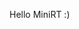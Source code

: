 Hello MiniRT :)


<!--
MiniRT

Welcome to MiniRT, this project is made in collabaration with [Sarah Mclacke](https://github.com/smclacke).
MiniRT is about Ray tracing, which will render a 3-dimensional computer-generated images.

![images]()

## Table of Contents

- [Build a Ray](#Functions)
- [Checkerboard](#Buildin)
- [Spectular light](#Signals)
- [Shadow](#Prompt)
- [Important things to know](#Test-for-Leaks)
- [Information about our MiniRT](#Installing-readline)
- [Installation](#Installation)
- [Resources](#Resources)




## Building a Ray


## Checkerboard


## Spectular light


## Shadow


## Important things to know


## Information about our MiniRT


## Installation


## Resources

- Ray Tracing
	- [Ray Tracing on Wikipedia](https://nl.wikipedia.org/wiki/Raytracing)
	- [NVIDIA Ray Tracing Resources](https://developer.nvidia.com/discover/ray-tracing)
	- [Ray Tracing in One Weekend - Book](https://raytracing.github.io/books/RayTracingInOneWeekend.html)
	- [Minimal Ray Tracer: Seting up the Camera & Rendering Spheres](https://www.scratchapixel.com/lessons/3d-basic-rendering/minimal-ray-tracer-rendering-simple-shapes/minimal-ray-tracer-rendering-spheres.html)
	- [CMU Lecture on Ray Tracing](https://www.cs.cmu.edu/afs/cs/academic/class/15462-s09/www/lec/04/lec04.pdf)
	- [CMU Graphics Course Ray Tracing Slides](http://graphics.cs.cmu.edu/nsp/course/15-462/Spring04/slides/13-ray.pdf)

- C Library Math Functions
	- [C Library: <math.h> Functions on GeeksforGeeks](https://www.geeksforgeeks.org/c-library-math-h-functions/)
	- [C Standard Library: <math.h> Functions on TutorialsPoint](https://www.tutorialspoint.com/c_standard_library/math_h.htm)

- Shading & Lighting
	- [Introduction to Shading: Light and Shadows](https://www.scratchapixel.com/lessons/3d-basic-rendering/introduction-to-shading/ligth-and-shadows.html)
	- [Colored Shadows Explanation]()
	- [RGB Color Picker](https://rgbacolorpicker.com/)

- Troubleshooting & Tips
	- [Correcting Fisheye Effect in Ray Casting - GameDev Stack Exchange](https://gamedev.stackexchange.com/questions/156842/how-can-i-correct-an-unwanted-fisheye-effect-when-drawing-a-scene-with-raycastin/156853#156853)
	- [Fixing Fisheye Distortion in Raycast Renderer - GameDev Stack Exchange](https://gamedev.stackexchange.com/questions/97574/how-can-i-fix-the-fisheye-distortion-in-my-raycast-renderer)


- https://www.google.com/imgres?q=3%20colored%20lights%20on%20an%20object&imgurl=https%3A%2F%2Fwww.exploratorium.edu%2Fsites%2Fdefault%2Ffiles%2FRGB_screen.gif&imgrefurl=https%3A%2F%2Fwww.exploratorium.edu%2Fsnacks%2Fcolored-shadows&docid=Nzp0duVI3UF6RM&tbnid=gZrFqPSCteUEVM&vet=12ahUKEwig4YGW_oCIAxU7wAIHHQvQKqUQM3oECDIQAA..i&w=1080&h=612&hcb=2&ved=2ahUKEwig4YGW_oCIAxU7wAIHHQvQKqUQM3oECDIQAA



- 
- 
- 





Sure, a 4x4 matrix is a mathematical construct used extensively in computer graphics, computer vision, and various other fields involving transformations in three-dimensional space. It's a rectangular array of numbers organized into four rows and four columns. Each element in the matrix can hold a scalar value, typically a floating-point number.

Here's how a 4x4 matrix looks:

Copy code
| m11  m12  m13  m14 |
| m21  m22  m23  m24 |
| m31  m32  m33  m34 |
| m41  m42  m43  m44 |
In the context of computer graphics and transformations, each row of the matrix often represents a transformation operation (translation, rotation, scaling, etc.), while each column represents a coordinate axis (x, y, z, w). Here's a breakdown of the components:

m11, m12, m13, m14: These elements typically represent the transformation and scaling applied to the x-axis.
m21, m22, m23, m24: These elements represent the transformation and scaling applied to the y-axis.
m31, m32, m33, m34: These elements represent the transformation and scaling applied to the z-axis.
m41, m42, m43, m44: These elements represent the translation components.
The elements along the diagonal from the top-left to the bottom-right (m11, m22, m33, m44) are often referred to as the "main diagonal" or simply the "diagonal" of the matrix. In a transformation matrix, these elements are typically related to scaling and rotation operations.

In 3D graphics, the fourth column (m14, m24, m34) and fourth row (m41, m42, m43) are often used for translation components. The fourth row is usually [0 0 0 1], where the last element, m44, is set to 1. This is known as a homogeneous coordinate system, which allows affine transformations (including translations) to be represented as matrix multiplications.

By combining various transformation matrices (for translation, rotation, scaling, etc.) through multiplication, you can perform complex transformations on geometric objects in three-dimensional space efficiently. This is the basis of many operations in computer graphics, such as transforming 3D models, positioning cameras, and rendering scenes.


// ------------ eVerYTinG BeloW tHiS liNe iS jUSt ME gOiNg "hhhUUUUUhhhhhh?????????????" -----------
			// aka. cat meme (https://www.youtube.com/watch?v=xVWeRnStdSA)
			
			
			
			Calculating lighting on an object involves several steps, including calculating the direction of light rays, determining the visibility of the light source from the surface point of the object, and then applying illumination models such as Phong or Blinn-Phong to compute the final color of the object. Here's a simplified overview of how you can calculate lighting on an object in C:

Calculate Light Direction:
Determine the direction of light rays from the light source(s) to the surface point of the object. If the light source is directional (like the sun), you only need the direction vector. If the light source is a point light, you'll need to calculate the direction vector from the surface point to the light source position.

Check Visibility:
Determine if the surface point of the object is in shadow or not. You can achieve this by casting a shadow ray from the surface point towards the light source and checking if it intersects with any other object in the scene. If it intersects, the surface point is in shadow; otherwise, it's illuminated.

Compute Illumination:
Apply an illumination model (such as Phong or Blinn-Phong) to compute the final color of the object at the surface point. This involves calculating ambient, diffuse, and specular components based on the surface properties, light properties, and view direction.








// t_colour get_sphere_colour(t_data *data, t_ray lightray, t_obj_data *obj_data, t_colour ambient)
// AMBIENT_INTENSITY: Ratio of ambient light intensity (ambient reflection).
// DIFFUSE_INTENSITY: Ratio of diffuse light intensity (diffuse reflection).
// SPECULAR_INTENSITY: Ratio of specular light intensity (specular reflection).
// SPECULAR_POWER: Specular power or shininess, controlling the size and sharpness of specular highlights.
t_colour get_sphere_colour(t_data *data, t_obj_data *obj_data, t_ray ray)
{
    t_colour result;
    double AMBIENT_INTENSITY = data->ambient.ratio; // (0.2)
    double DIFFUSE_INTENSITY = data->light.ratio;   // (0.6)
    double SPECULAR_INTENSITY = 0.2;
    double SPECULAR_POWER = 32;
    
    // Using the 'Phong reflection model'
	if (obj_data->d >= 0.0)
	{
		t_vec3 intersection_point = plus(ray.place, mult_vecdub(ray.vector, obj_data->t));
		t_vec3	normal = normalize_vector(minus(intersection_point, data->objs->center));

		// Ambient light contribution
		double ambient_red = AMBIENT_INTENSITY * data->ambient.colour.r;
		double ambient_green = AMBIENT_INTENSITY * data->ambient.colour.g;
		double ambient_blue = AMBIENT_INTENSITY * data->ambient.colour.b;

		// Diffuse light contribution
		t_vec3 light_direction = normalize_vector(minus(data->light.place, intersection_point));
		double diffuse_factor = dot_product(normal, light_direction);
		if (diffuse_factor < 0.0)
			diffuse_factor = 0.0;
		double diffuse_red = DIFFUSE_INTENSITY * diffuse_factor * data->light.colour.r;
		double diffuse_green = DIFFUSE_INTENSITY * diffuse_factor * data->light.colour.g;
		double diffuse_blue = DIFFUSE_INTENSITY * diffuse_factor * data->light.colour.b;
		
		// Specular light contribution
		t_vec3 view_direction = normalize_vector(minus(ray.place, intersection_point));
		t_vec3 reflection_direction = normalize_vector(ft_reflect(light_direction, normal));
		double specular_factor = pow(dot_product(reflection_direction, view_direction), SPECULAR_POWER);
		if (specular_factor < 0.0)
			specular_factor = 0.0;
		double specular_red = SPECULAR_INTENSITY * specular_factor * data->ambient.colour.r;
		double specular_green= SPECULAR_INTENSITY * specular_factor * data->ambient.colour.g;
		double specular_blue = SPECULAR_INTENSITY * specular_factor * data->ambient.colour.b;

		// Combine ambient, diffuse, and specular contributions
		double final_red = ambient_red + diffuse_red + specular_red;
		double final_green = ambient_green + diffuse_green + specular_green;
		double final_blue = ambient_blue + diffuse_blue + specular_blue;
		
		// Clamp final values to [0, 255]
		final_red = fmin(fmax(final_red, data->objs->colour.r), 255);
		final_green = fmin(fmax(final_green, data->objs->colour.g), 255);
		final_blue = fmin(fmax(final_blue, data->objs->colour.b), 255);

        result.r = final_red;
        result.g = final_green;
        result.b = final_blue;
		
		return result;	
	}
	else
    {
        result.r = 0;
        result.g = 0;
        result.b = 0;
		return result;
    }
	
}

C              0,0,0      0,0,-1     150

A               0.2      255,255,255

L               -10,0,0     0.5     255,255,0

sp              -5,5,-5       4     0,255,0

sp              0,0,-5       4     255,0,0

pl              0.0,0.0,-10.0     0.0,1.0,0.0     0,0,225

cy              50.0,0.0,20.6       0.0,0.0,1.0     14.2     21.42   10,0,255









WEBSERV
Webserv

This project is made in collabaration with [Adri Rommers](https://github.com/arommers) and [Sven van Hasselt](https://github.com/svenvanhasselt)
This project is all about creating your own HTTP server, a fundamental piece of the internet's backbone. <br>
By building it yourself, you’ll see how the Hypertext Transfer Protocol (HTTP) drives the web, <br>
allowing browsers to communicate with servers to fetch and display web pages.


![image]

## Table of Contents

- [About](#About)
- [Server](#Server)
- [Request & Response](#Request & Response)
- [CGI](#CGI)
- [Configuration File](#Configuration File)
- [Configuration Parser](#Configuration Parser)
- [Installation](#Installation)
- [Resources](#Resources)



## About
The goal of the project is to build a C++ compatible HTTP web server from scratch. 
The web server can handle HTTP GET, POST, and DELETE Requests, 
and can serve static files from a specified root directory or dynamic content using CGI.

### HTTP (Hypertext Transfer Protocol)
HTTP (Hypertext Transfer Protocol) is a protocol for sending and receiving information over the internet. 
It is the foundation of the World Wide Web (www) and is used by web browsers and web servers to communicate with each other. 
When you click a link or submit a form, your browser sends an HTTP request, 
and the server responds with the content you need—or an error message if something goes wrong.

HTTP consists of requests and responses: When a client (such as a web browser) wants to retrieve a webpage from a server, 
it sends an HTTP request to the server. The server then processes the request and sends back an HTTP response.

```bash
								HTTP Message can be either 
								   a request or response.
									  /				\
									 /				 \
									/				  \
------------------------------------			  	   ------------------------------------
	HTTP request:															HTTP response:
	consists of a 															consists of a
	- request line,															- status line,
	- headers,																- headers,
	- optional message body.												- optional message body.
Example:																Example:
GET /index.html HTTP/1.1												HTTP/1.1 200 OK
Host: localhost:8080													Content-Type: text/html
User-Agent: Mozilla/5.0 (Windows NT 10.0; Win64; x64)					Content-Length: 1234
																		<Message Body>
------------------------------------------------------------------------------------------
```
									HTTP Request States:

Either the client or the server may exchange messages using any HTTP request method. 
The choice of method affects the state between the client and server. 
GET (read-only request) requests do not alter the server’s state, while POST and DELETE can.

 - GET : The path to resource (e.g. /index.html). 
	     In case of success (or non-error), GET returns a representation of the resource
		 in response body and HTTP response status code of 200 (OK). 
	     In an error case, it most often returns a 404 (NOT FOUND) or 400 (BAD REQUEST).

- POST : POST method is most often utilized to create new resources. 
		 On successful creation, HTTP response code 201 (Created) is returned.

- DELETE : It deletes a resource specified in URI. 
		   On successful deletion, it returns HTTP response status code 204 (No Content).


## Server

Server Core: 
Responsible for the low-level networking, such as creating and managing sockets, handling input and output streams, and managing the flow of data between the server and clients.
Socket programming:
Socket : mechanism to give programs access to the network
- create a socket with socket()
- identify the socket with bind()
- wait for a connection with listen() and accept()
- send and receive messages with read() and write() (or send() and recv())
- close the socket with close()


## Request & Response

Request:
The process that is responsible for interpreting and extracting information from HTTP requests. 
Receives an incoming request, parses it, and extracts the relevant information such as the method, path, headers, and message body(if present). 
If any syntax error was found in the request during parsing, error flags are set and parsing stops.
```bash
-----------------------------------------------------------------------------------------------------------------------------
													HTTP request:

	
	Request line:							Headers:									Optional message body:		
	consists of								contain additional 							- GET method usually doesn't
	- the method, 							information about the request				  include any body, most servers
	- the path, 							- the hostname of the server, 				  respond with information
	- the HTTP version.						- the type of browser being used.			  from the URI/URL requested.
-----------------------------------------------------------------------------------------------------------------------------	
`The method` specifies the action
that the client wants to perform,
such as GET (to retrieve a resource) 
or POST (to submit data to the server)
-----------------------------------------------------------------------------------------------------------------------------
`The path` or URI specifies the location 
of the resource on the server.
-----------------------------------------------------------------------------------------------------------------------------
`The HTTP version` indicates the version
of the HTTP protocol being used.
-----------------------------------------------------------------------------------------------------------------------------
```

Response:
The response is responsible for constructing and formatting the HTTP responses that are sent back to clients in response to their requests. 
Building and storing the HTTP response, including the status line, headers, and message body. 
The response builder may also perform tasks such as setting the appropriate status code and reason phrase based on the result of the request, 
adding headers to the response to provide additional information about the content or the server, 
and formatting the message body according to the content type and encoding of the response. 
```bash
------------------------------------------------------------------------------------------------------------------------------------
														HTTP response:


	Status line:							 Headers:									  Optional message body:
	consists of								 contain additional 						  - The message body contains the actual	
	- the HTTP version, 					 information about the response				    content of the response,
	- the status code, 						 - the type and size						    such as the HTML code for a webpage.
											   of the content being returned.
------------------------------------------------------------------------------------------------------------------------------------				 	
The status code indicates 
the result of the request,
such as 200 OK (successful) 
or 404 Not Found (resource not found). 
The reason phrase is 
a short description of the status code.
   ----------------------------
Responses are grouped in five classes:
(https://developer.mozilla.org/en-US/docs/Web/HTTP/Status)
Informational responses (100 – 199)
Successful responses (200 – 299)
Redirection messages (300 – 399)
Client error responses (400 – 499)
Server error responses (500 – 599)
------------------------------------------------------------------------------------------------------------------------------------
```


## CGI

CGI:
CGI is a standard for running external programs from a web server. 
When a user requests a web page that should be handled by a CGI program, 
the web server executes the program and returns the output to the user's web browser.
CGI programs are simply scripts that can be written in any programming language, such as Perl, Python, or bash, 
and are typically used to process data submitted by a user through a web browser, or to generate dynamic content on a web page.


## Configuration File

Configuration file is a text file that contains various settings and directives that dictate how the web server should operate. 
Could use nginx as example for testing.
nginx [engine x]:
NGINX is open source software for web serving, reverse proxying, caching, load balancing, media streaming, and more. 
It started out as a web server designed for maximum performance and stability. 
In addition to its HTTP server capabilities, NGINX can also function as a proxy server for email (IMAP, POP3, and SMTP) and a reverse proxy and load balancer for HTTP, TCP, and UDP servers.

Default server block:
```bash
# --- All variables ---
server {
	server_name		=	W3bMasters						# Name of server
	port 			=	8080							# Listen on port for incoming connections
	host			=	127.0.0.1						# Server block will respond to requests for localhost (or (127.0.0.1))
	root			=	/www/html						# Sets the root directory for this server block
	max_client_size =	5000000							# File upload limit is 5MB -> 5000000
	index			=	/index.html		 				# File to serve when a server running (Main web page)
	error_page 400 	=	/config/error_page/400.html		# Files to serve when a error occurs
	error_page 403 	=	/config/error_page/403.html 
	error_page 404 	=	/config/error_page/404.html
	error_page 405 	=	/config/error_page/405.html
	error_page 406 	=	/config/error_page/406.html
	error_page 409 	=	/config/error_page/409.html
	error_page 410 	=	/config/error_page/410.html
	error_page 500 	=	/config/error_page/500.html
	error_page 505 	=	/config/error_page/505.html

	# Handles requests to the root URL '/cgi-bin' -> first location block context 
	location /cgi-bin {
		allowed_methods = POST GET DELETE				# Allowed_methods for that location Block
		root			= /www
	}
	
	# Handles requests to the root URL '/' -> second location block context
	location / {
		index 	= /index.html							# Specifies the default file to serve in this location
		return	= 301 <URL>								# For redirecting this to a specific page <URL> can be any http-page (https://en.wikipedia.org/wiki/42_(number))
	}

	# Handles requests to the root URL '/img' -> third location block context
	location /img {
		root		= /www/html							# Local pathing to what directory should be served in this location Block
		autoindex	= on 								# Turns off/on directory listing. -> showes/listing of directories
	}
}
```

Test Server blocks:

# Test 1 : Location Block with a valid autoindex (list of directories)
server {
	server_name		=	TestServer
	port 			=	8080
	host			=	localhost
	root			=	/www/html
	index			=	/index.html

	location /img {
		root		= /www/html
		autoindex	= on 
	}
}
=> How to test: Web browser URL -> localhost:8080/img/


# Test 2 : Location Block with a invalid root (output '404 error')
server {
	server_name		=	TestServer
	port 			=	8080
	host			=	localhost
	root			=	/www/html

	location /cgi-bin {
		root 			= /test
	}
}
=> How to test: Web browser URL -> localhost:8080


# Test 3 : different index & No Location block (should display index1.html)
server {
	server_name		=	TestServer
	port 			=	7070
	host			=	localhost
	index			=	/index1.html
	root			=	/www/html1
}
=> How to test: Web browser URL -> localhost:7070


# Test 4 : Test Redirects
server {
	server_name		=	TestServer
	port 			=	6060
	host			=	localhost
	root			=	/www/html1
	index			=	/index1.html

	location /img {
		root		= /www/html
		return		= 301 https://en.wikipedia.org/wiki/42_(number)
	}
}
=> How to test: Web browser URL -> localhost:6060 (should go to the redirect URL, in this case to 'https://en.wikipedia.org/wiki/42_(number)')


# Test 5 : Test server_name (curl --resolve TestServer:8080:127.0.0.1 http://TestServer:8080/index.html -v)
server {
	server_name		=	TestServer
	port 			=	8080
	host			=	localhost
	root			=	/www/html
	index			=	/index.html
}
=> How to test: open second terminal (same folder as currecnt one) -> `$ curl --resolve TestServer:8080:127.0.0.1 http://TestServer:8080/index.html -v`
Output example:
```bash
1		* Added TestServer:8080:127.0.0.1 to DNS cache
2		* Hostname TestServer was found in DNS cache
3		*   Trying 127.0.0.1:8080...
4		* Connected to exampletest (127.0.0.1) port 8080 (#0)
5		> GET /index.html HTTP/1.1
6		> Host: TestServer:8080
7		> User-Agent: curl/7.81.0
8		> Accept: */*
9		> 
10		* Mark bundle as not supporting multiuse
11		< HTTP/1.1 200 Found
12		< Content-Type: text/html
13		< Content-Length: 1139
14		< 
15		<!DOCTYPE html>
16		<head>
17		    <meta charset="UTF-8">
18		    <meta name="viewport" content="width=device-width, initial-scale=1.0">
19		    <title>404 Not Found</title>
20		    <style>
21		        body {
22		            font-family: Arial, sans-serif;
23		            display: flex;
24		            justify-content: center;
25		            align-items: center;
26		            height: 100vh;
27		            margin: 0;
28		            background-color: #fff;
29		        }
30		        .container {
31		            text-align: center;
32		            padding: 20px;
33		            background-color: #fff;
34		        }
35		        .error-code {
36		            font-size: 9em;
37		            font-weight: bold;
38		            margin-bottom: -0.1em;
39		            color: #333;
40		        }
41		        h1 {
42		            font-size: 2em;
43		            margin-bottom: 0.1em;
44		            color: #333;
45		        }
46		        p {
47		            font-size: 1em;
48		            margin-bottom: 1em;
49		            color: #666;
50		        }
51		    </style>
52		</head>
53		<body>
54		    <div class="container">
55		        <div class="error-code">404</div>
56		        <h1>Not Found</h1>
57		        <p>The requested resource could not be found on the server!</p>
58		    </div>
59		</body>
60		* Connection #0 to host exampletest left intact
61		</html>% 
```
Line 11 : `< HTTP/1.1 200 Found` -> displayes the responds code, so also coud be `< HTTP/1.1 404 Not Found`
Line 15+ : `<!DOCTYPE html>` -> Onward is the index.html file that the browser is displaying, so might look different -> `< HTTP/1.1 404 Not Found` will display the 404_ErrorPage.html file


## Configuration Parser

Ports, in the context of computer networking, are identified by port numbers, which range from 0 to 65535. This range means that port numbers can be up to five digits long. Here is a breakdown of the port number ranges:

Well-Known Ports (0 to 1023): These ports are reserved for system or well-known services and protocols (e.g., HTTP uses port 80, FTP uses port 21).

Registered Ports (1024 to 49151): These ports are assigned by the Internet Assigned Numbers Authority (IANA) for user processes or applications.

Dynamic or Private Ports (49152 to 65535): These ports are used for private or temporary purposes, often assigned dynamically to client applications when they connect to a network service.

So, ports can be 1 to 5 digits long, but they must fall within the 0 to 65535 range.


## Installation
1. Compile the program by running the following command:
```bash
$ make
```
2. Execute the program using the following command:
```bash
$ ./webserv
```
or
```bash
$ ./webserv <configuration file your choice>
```
3. The program is now running. Go to your web browser:
![image] 

![Video]

## Resources

- NGINX Resources
	- [Official NGINX Website](https://nginx.org/en/)
	- [NGINX Blog: HTTP/2 Theory and Practice](https://blog.nginx.org/blog/http2-theory-and-practice-in-nginx-stable-13)
	- [NGINX Configuration Examples](https://kbeezie.com/nginx-configuration-examples/)

- Node.js and HTTP Servers
	- [Node.js HTTP Module Documentation](https://nodejs.org/api/http.html)

- HTTP Protocol
	- [TechTarget: What is an RFC?](https://www.techtarget.com/whatis/definition/Request-for-Comments-RFC)
	- [Linode Guide: HTTP GET Request](https://www.linode.com/docs/guides/http-get-request/)
	- [MDN: HTTP Status Codes](https://developer.mozilla.org/en-US/docs/Web/HTTP/Status)



-->
